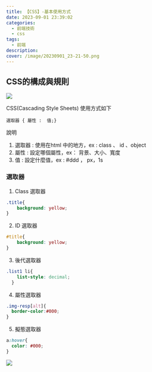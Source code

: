 ```yaml
---
title: 【CSS】-基本使用方式
date: 2023-09-01 23:39:02
categories: 
  - 前端技術
  - css
tags: 
  - 前端
description:
cover: /image/20230901_23-21-50.png
---
```


## CSS的構成與規則
![](/image/20230901_23-21-50.png)

CSS(Cascading Style Sheets) 使用方式如下
```
選取器 { 屬性 :  值;}
```

說明
1. 選取器 : 使用在html 中的地方，ex : class 、 id 、object
2. 屬性 : 設定哪個屬性，ex： 背景、大小、寬度
3. 值 : 設定什麼值，ex  :  #ddd ， px，1s 

### 選取器
1. Class 選取器
```css
.title{
    background: yellow;
}
```

2. ID 選取器
```css
#title{
    background: yellow;
}
```

3. 後代選取器
```css
.list1 li{
    list-style: decimal;
  }
```

4. 屬性選取器
```css
.img-resp[alt]{
  border-color:#000;
}
```

5. 擬態選取器
```css
a:hover{
  color: #000;
}
```
![](/image/20230901_23-26-00.png)